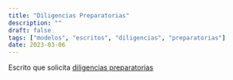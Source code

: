 ```yaml
---
title: "Diligencias Preparatorias"
description: ""
draft: false
tags: ["modelos", "escritos", "diligencias", "preparatorias"]
date: 2023-03-06
---
```



Escrito que solicita [diligencias preparatorias](https://bafybeihsyvzmwva7ys3suuzgwo3wmdnfjjmdrdxzgpovi4ai5lnrg3jlrm.ipfs.nftstorage.link/)


